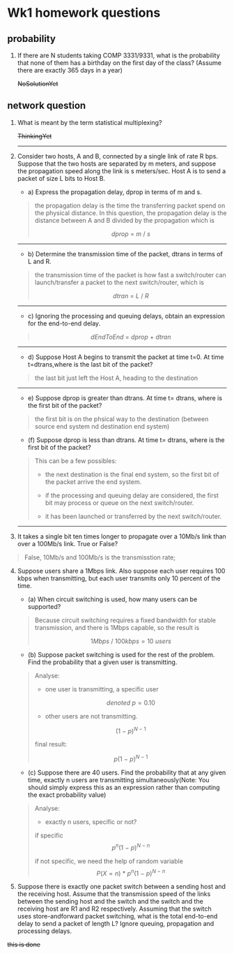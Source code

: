# Wk1 homework questions

## probability

1. If there are N students taking COMP 3331/9331, what is the probability that none of them has a
birthday on the first day of the class? (Assume there are exactly 365 days in a year)

    ~~NoSolutionYet~~

## network question

1. What is meant by the term statistical multiplexing?

    ~~ThinkingYet~~

    ***

2. Consider two hosts, A and B, connected by a single link of rate R bps. Suppose that the two
hosts are separated by m meters, and suppose the propagation speed along the link is s meters/sec.
Host A is to send a packet of size L bits to Host B.

   * a) Express the propagation delay, dprop in terms of m and s.

    > the propagation delay is the time the transferring packet spend on the physical distance. In this question, the propagation delay is the distance between A and B divided by the propagation which is
    >
    > $$ dprop \ = \ m \ / \ s $$

    ***

   * b) Determine the transmission time of the packet, dtrans in terms of L and R.

    > the transmission time of the packet is how fast a switch/router can launch/transfer a packet to the next switch/router, which is
    > 
    > $$ dtran \ = \ L \ / \ R $$

    ***

    * c) Ignoring the processing and queuing delays, obtain an expression for the end-to-end delay.
    >
    > $$ dEndToEnd \ = \ dprop \ + \ dtran $$

    ***

    * d) Suppose Host A begins to transmit the packet at time t=0. At time t=dtrans,where is the last bit of the packet?

    > the last bit just left the Host A, heading to the destination

    ***

    * e) Suppose dprop is greater than dtrans. At time t= dtrans, where is the first bit of the packet?

    > the first bit is on the phsical way to the destination (between source end system nd destination end system)

    * (f) Suppose dprop is less than dtrans. At time t= dtrans, where is the first bit of the packet?

    > This can be a few possibles:
    >
    > * the next destination is the final end system, so the first bit of the packet arrive the end system.
    >
    > * if the processing and queuing delay are considered, the first bit may process or queue on the next switch/router.
    >
    > * it has been launched or transferred by the next switch/router.

    ***

3. It takes a single bit ten times longer to propagate over a 10Mb/s link than over a 100Mb/s link. True or False?

> False, 10Mb/s and 100Mb/s is the transmisstion rate;


4. Suppose users share a 1Mbps link. Also suppose each user requires 100 kbps when transmitting,
but each user transmits only 10 percent of the time.

   * (a) When circuit switching is used, how many users can be supported?

    > Because circuit switching requires a fixed bandwidth for stable transmission, and there is 1Mbps capable, so the result is
    >
    > $$ 1Mbps \ / \ 100kbps = 10 \ users$$

   * (b) Suppose packet switching is used for the rest of the problem. Find the probability that a given user is transmitting.

    > Analyse: 
    >
    > * one user is transmitting, a specific user
    >
    > $$ denoted \ p = 0.10 $$
    >
    > * other users are not transmitting.
    >
    > $$ (1 \ - \ p)^{N \ - \ 1}$$
    >
    > final result:
    >
    > $$ p(1 \ - \ p)^{N \ - \ 1} $$

    * (c) Suppose there are 40 users. Find the probability that at any given time, exactly n users are transmitting simultaneously(Note: You should simply express this as an expression rather than computing the exact probability value)

    > Analyse:
    >
    > * exactly n users, specific or not?
    >
    > if specific
    > $$ p^{n}(1 \ - \ p)^{N \ - \ n} $$
    >
    > if not specific, we need the help of random variable
    > $$ P(X = n) \ * \ p^{n}(1 \ - \ p)^{N \ - \ n} $$

5. Suppose there is exactly one packet switch between a sending host and the receiving host.
Assume that the transmission speed of the links between the sending host and the switch and the
switch and the receiving host are R1 and R2 respectively. Assuming that the switch uses store-andforward packet switching, what is the total end-to-end delay to send a packet of length L? Ignore
queuing, propagation and processing delays.

~~this is done~~




